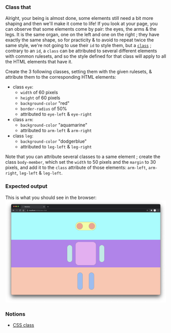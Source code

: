 ### Class that

Alright, your being is almost done, some elements still need a bit more shaping and then we'll make it come to life!
If you look at your page, you can observe that some elements come by pair: the eyes, the arms & the legs. It is the same organ, one on the left and one on the right ; they have exactly the same shape, so for practicity & to avoid to repeat twice the same style, we're not going to use their `id` to style them, but a [`class`](https://developer.mozilla.org/en-US/docs/Web/CSS/Class_selectors) ; contrary to an `id`, a `class` can be attributed to several different elements with common rulesets, and so the style defined for that class will apply to all the HTML elements that have it.

Create the 3 following classes, setting them with the given rulesets, & attribute them to the corresponding HTML elements:

- class `eye`:
  - `width` of 60 pixels
  - `height` of 60 pixels
  - `background-color` "red"
  - `border-radius` of 50%
  - attributed to `eye-left` & `eye-right`
- class `arm`:
  - `background-color` "aquamarine"
  - attributed to `arm-left` & `arm-right`
- class `leg`:
  - `background-color` "dodgerblue"
  - attributed to `leg-left` & `leg-right`

Note that you can attribute several classes to a same element ; create the class `body-member`, which set the `width` to 50 pixels and the `margin` to 30 pixels, and add it to the `class` attribute of those elements: `arm-left`, `arm-right`, `leg-left` & `leg-left`.

### Expected output

This is what you should see in the browser:
![](class-that.png)

### Notions

- [CSS class](https://developer.mozilla.org/en-US/docs/Web/CSS/Class_selectors)

